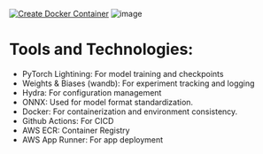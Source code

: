 [![Create Docker Container](https://github.com/jithsg/MLOps-Project/actions/workflows/main.yml/badge.svg)](https://github.com/jithsg/MLOps-Project/actions/workflows/main.yml)
![image](https://github.com/jithsg/MLOps-Project/assets/135303624/de84d5d8-2166-4f76-90f9-9c53ba996a35)
# Tools and Technologies:
- PyTorch Lightining: For model training and checkpoints
- Weights & Biases (wandb): For experiment tracking and logging
- Hydra: For configuration management
- ONNX: Used for model format standardization.
- Docker: For containerization and environment consistency.
- Github Actions: For CICD
- AWS ECR: Container Registry
- AWS App Runner: For app deployment
